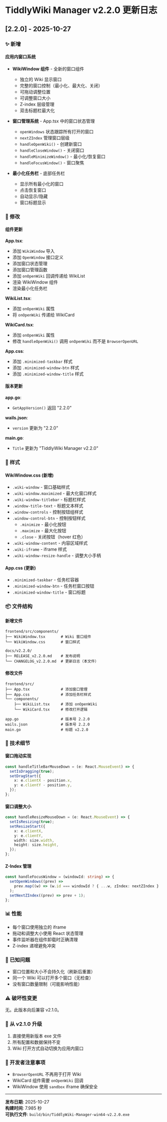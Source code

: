 # TiddlyWiki Manager v2.2.0 更新日志

## [2.2.0] - 2025-10-27

### ✨ 新增

#### 应用内窗口系统

- **WikiWindow 组件** - 全新的窗口组件

  - 独立的 Wiki 显示窗口
  - 完整的窗口控制（最小化、最大化、关闭）
  - 可拖动调整位置
  - 可调整窗口大小
  - Z-index 层级管理
  - 双击标题栏最大化

- **窗口管理系统** - App.tsx 中的窗口状态管理

  - `openWindows` 状态跟踪所有打开的窗口
  - `nextZIndex` 管理窗口层级
  - `handleOpenWiki()` - 创建新窗口
  - `handleCloseWindow()` - 关闭窗口
  - `handleMinimizeWindow()` - 最小化/恢复窗口
  - `handleFocusWindow()` - 窗口聚焦

- **最小化任务栏** - 底部任务栏
  - 显示所有最小化的窗口
  - 点击恢复窗口
  - 自动显示/隐藏
  - 窗口标题显示

### 🔄 修改

#### 组件更新

**App.tsx**:

- 添加 `WikiWindow` 导入
- 添加 `OpenWindow` 接口定义
- 添加窗口状态管理
- 添加窗口管理函数
- 添加 `onOpenWiki` 回调传递给 WikiList
- 渲染 WikiWindow 组件
- 渲染最小化任务栏

**WikiList.tsx**:

- 添加 `onOpenWiki` 属性
- 将 `onOpenWiki` 传递给 WikiCard

**WikiCard.tsx**:

- 添加 `onOpenWiki` 属性
- 修改 `handleOpenWiki()` 调用 `onOpenWiki` 而不是 `BrowserOpenURL`

**App.css**:

- 添加 `.minimized-taskbar` 样式
- 添加 `.minimized-window-btn` 样式
- 添加 `.minimized-window-title` 样式

#### 版本更新

**app.go**:

- `GetAppVersion()` 返回 "2.2.0"

**wails.json**:

- `version` 更新为 "2.2.0"

**main.go**:

- `Title` 更新为 "TiddlyWiki Manager v2.2.0"

### 🎨 样式

#### WikiWindow.css (新增)

- `.wiki-window` - 窗口基础样式
- `.wiki-window.maximized` - 最大化窗口样式
- `.wiki-window-titlebar` - 标题栏样式
- `.window-title-text` - 标题文本样式
- `.window-controls` - 控制按钮组样式
- `.window-control-btn` - 控制按钮样式
  - `.minimize` - 最小化按钮
  - `.maximize` - 最大化按钮
  - `.close` - 关闭按钮（hover 红色）
- `.wiki-window-content` - 内容区域样式
- `.wiki-iframe` - iframe 样式
- `.wiki-window-resize-handle` - 调整大小手柄

#### App.css (更新)

- `.minimized-taskbar` - 任务栏容器
- `.minimized-window-btn` - 任务栏窗口按钮
- `.minimized-window-title` - 窗口标题

### 📦 文件结构

#### 新增文件

```
frontend/src/components/
├── WikiWindow.tsx       # Wiki 窗口组件
└── WikiWindow.css       # 窗口样式

docs/v2.2.0/
├── RELEASE_v2.2.0.md    # 发布说明
└── CHANGELOG_v2.2.0.md  # 更新日志（本文件）
```

#### 修改文件

```
frontend/src/
├── App.tsx              # 添加窗口管理
├── App.css              # 添加任务栏样式
└── components/
    ├── WikiList.tsx     # 添加 onOpenWiki
    └── WikiCard.tsx     # 修改打开逻辑

app.go                   # 版本号 2.2.0
wails.json               # 版本号 2.2.0
main.go                  # 标题 v2.2.0
```

### 🔧 技术细节

#### 窗口拖动实现

```typescript
const handleTitleBarMouseDown = (e: React.MouseEvent) => {
  setIsDragging(true);
  setDragStart({
    x: e.clientX - position.x,
    y: e.clientY - position.y,
  });
};
```

#### 窗口调整大小

```typescript
const handleResizeMouseDown = (e: React.MouseEvent) => {
  setIsResizing(true);
  setResizeStart({
    x: e.clientX,
    y: e.clientY,
    width: size.width,
    height: size.height,
  });
};
```

#### Z-Index 管理

```typescript
const handleFocusWindow = (windowId: string) => {
  setOpenWindows((prev) =>
    prev.map((w) => (w.id === windowId ? { ...w, zIndex: nextZIndex } : w))
  );
  setNextZIndex((prev) => prev + 1);
};
```

### 📊 性能

- 每个窗口使用独立的 iframe
- 拖动和调整大小使用 React 状态管理
- 事件监听器在组件卸载时正确清理
- Z-index 递增避免冲突

### 🐛 已知问题

- 窗口位置和大小不会持久化（刷新后重置）
- 同一个 Wiki 可以打开多个窗口（无检查）
- 没有窗口数量限制（可能影响性能）

### ⚠️ 破坏性变更

无。此版本向后兼容 v2.1.0。

### 🔄 从 v2.1.0 升级

1. 直接使用新版本 exe 文件
2. 所有配置和数据保持不变
3. Wiki 打开方式自动切换为应用内窗口

### 📝 开发者注意事项

- `BrowserOpenURL` 不再用于打开 Wiki
- WikiCard 组件需要 `onOpenWiki` 回调
- WikiWindow 使用 `sandbox` iframe 确保安全

---

**发布日期**: 2025-10-27  
**构建时间**: 7.985 秒  
**可执行文件**: `build/bin/TiddlyWiki-Manager-win64-v2.2.0.exe`

